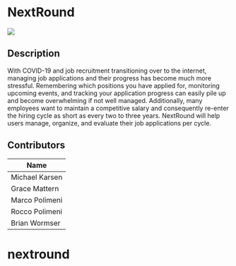 # NextRound

![](https://user-images.githubusercontent.com/42185632/169664790-dfe8a4c7-45f7-4956-b69a-42a527bf09ab.png)

## Description

With COVID-19 and job recruitment transitioning over to the internet, managing job applications and their progress has become much more stressful. Remembering which positions you have applied for, monitoring upcoming events, and tracking your application progress can easily pile up and become overwhelming if not well managed. Additionally, many employees want to maintain a competitive salary and consequently re-enter the hiring cycle as short as every two to three years. NextRound will help users manage, organize, and evaluate their job applications per cycle.

## Contributors

| Name           |
| -------------- |
| Michael Karsen |
| Grace Mattern  |
| Marco Polimeni |
| Rocco Polimeni |
| Brian Wormser  |
# nextround
